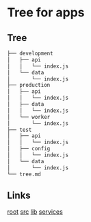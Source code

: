 # Tree for apps
## Tree
```bash
├── development
│   ├── api
│   │   └── index.js
│   └── data
│       └── index.js
├── production
│   ├── api
│   │   └── index.js
│   ├── data
│   │   └── index.js
│   └── worker
│       └── index.js
├── test
│   ├── api
│   │   └── index.js
│   ├── config
│   │   └── index.js
│   └── data
│       └── index.js
└── tree.md

```

## Links
[root](../../tree.md)
[src](../tree.md)
[lib](../lib/tree.md)
[services](../services/tree.md)